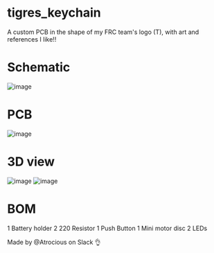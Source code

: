 # tigres_keychain
A custom PCB in the shape of my FRC team's logo (T), with art and references I like!!

# Schematic
![image](https://github.com/user-attachments/assets/be81f9e8-832a-47ac-9cb0-ea1e89bd4acb)

# PCB
![image](https://github.com/user-attachments/assets/a9ab5339-58c3-41f9-bc35-b2adb1973fd4)

# 3D view
![image](https://github.com/user-attachments/assets/3a6f720d-a28d-4213-b7c2-67b3eb0c3b28)
![image](https://github.com/user-attachments/assets/3bee41a9-bd74-4937-86ec-739853aa050b)

# BOM
1 Battery holder
2 220 Resistor
1 Push Button
1 Mini motor disc
2 LEDs

Made by @Atrocious on Slack 👌
